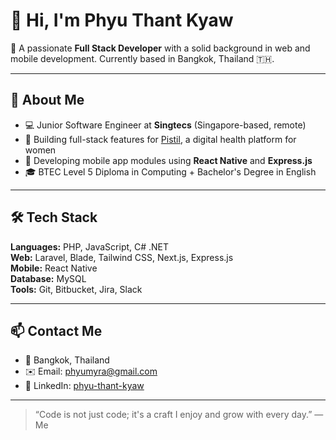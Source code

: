# 👋 Hi, I'm Phyu Thant Kyaw

🌱 A passionate **Full Stack Developer** with a solid background in web and mobile development. Currently based in Bangkok, Thailand 🇹🇭.

---

## 🧩 About Me

- 💻 Junior Software Engineer at **Singtecs** (Singapore-based, remote)
- 🔧 Building full-stack features for [Pistil](https://pistil.io), a digital health platform for women
- 📱 Developing mobile app modules using **React Native** and **Express.js**
- 🎓 BTEC Level 5 Diploma in Computing + Bachelor's Degree in English

---

## 🛠 Tech Stack

**Languages:** PHP, JavaScript, C# .NET  
**Web:** Laravel, Blade, Tailwind CSS, Next.js, Express.js  
**Mobile:** React Native  
**Database:** MySQL  
**Tools:** Git, Bitbucket, Jira, Slack

---

## 📫 Contact Me

- 📍 Bangkok, Thailand  
- ✉️ Email: phyumyra@gmail.com  
- 💼 LinkedIn: [phyu-thant-kyaw](https://www.linkedin.com/in/phyu-thant-kyaw-04254828b/)

---

> “Code is not just code; it's a craft I enjoy and grow with every day.” — Me

